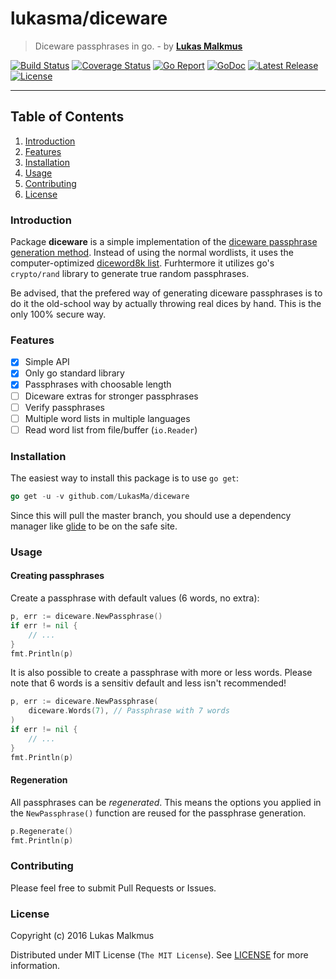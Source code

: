 # lukasma/diceware
> Diceware passphrases in go. - by **[Lukas Malkmus](https://github.com/LukasMa)**

[![Build Status][build_badge]][build]
[![Coverage Status][coverage_badge]][coverage]
[![Go Report][report_badge]][report]
[![GoDoc][docs_badge]][docs]
[![Latest Release][release_badge]][release]
[![License][license_badge]][license]

---

## Table of Contents
1. [Introduction](#introduction)
2. [Features](#features)
3. [Installation](#installation)
4. [Usage](#usage)
5. [Contributing](#contributing)
6. [License](#License)

### Introduction
Package **diceware** is a simple implementation of the [diceware passphrase generation method](http://world.std.com/~reinhold/diceware.html). Instead of using the normal wordlists, it uses the computer-optimized [diceword8k list](http://world.std.com/%7Ereinhold/dicewarefaq.html#diceware8k). Furhtermore it utilizes go's `crypto/rand` library to generate true random passphrases.

Be advised, that the prefered way of generating diceware passphrases is to do it the old-school way by actually throwing real dices by hand. This is the only 100% secure way.

### Features
- [x] Simple API
- [x] Only go standard library
- [x] Passphrases with choosable length
- [ ] Diceware extras for stronger passphrases
- [ ] Verify passphrases
- [ ] Multiple word lists in multiple languages
- [ ] Read word list from file/buffer (`io.Reader`)

### Installation
The easiest way to install this package is to use `go get`:
```go
go get -u -v github.com/LukasMa/diceware
```
Since this will pull the master branch, you should use a dependency manager like [glide](http://glide,sh) to be on the safe site.

### Usage

#### Creating passphrases
Create a passphrase with default values (6 words, no extra):
```go
p, err := diceware.NewPassphrase()
if err != nil {
    // ...
}
fmt.Println(p)
```

It is also possible to create a passphrase with more or less words. Please note that 6 words is a sensitiv default and less isn't recommended!
```go
p, err := diceware.NewPassphrase(
    diceware.Words(7), // Passphrase with 7 words
)
if err != nil {
    // ...
}
fmt.Println(p)
```

#### Regeneration
All passphrases can be _regenerated_. This means the options you applied in the `NewPassphrase()` function are reused for the passphrase generation.
```go
p.Regenerate()
fmt.Println(p)
```

### Contributing
Please feel free to submit Pull Requests or Issues.

### License
Copyright (c) 2016 Lukas Malkmus

Distributed under MIT License (`The MIT License`). See [LICENSE](LICENSE) for more information.

[build]: https://travis-ci.org/LukasMa/diceware
[build_badge]: https://travis-ci.org/LukasMa/diceware.svg?branch=master
[coverage]: https://coveralls.io/github/LukasMa/diceware
[coverage_badge]: https://coveralls.io/repos/github/LukasMa/diceware/badge.svg?branch=master
[report]: https://goreportcard.com/report/github.com/LukasMa/diceware
[report_badge]: https://goreportcard.com/badge/github.com/LukasMa/diceware
[docs]: https://godoc.org/github.com/LukasMa/diceware
[docs_badge]: https://godoc.org/github.com/LukasMa/diceware?status.svg
[release]: https://github.com/LukasMa/diceware/releases
[release_badge]: https://img.shields.io/github/release/LukasMa/diceware.svg
[license]: https://opensource.org/licenses/MIT
[license_badge]: https://img.shields.io/badge/liecense-MIT-blue.svg
